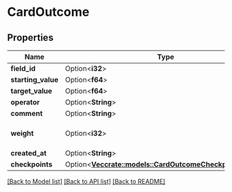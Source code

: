 # CardOutcome

## Properties

Name | Type | Description | Notes
------------ | ------------- | ------------- | -------------
**field_id** | Option<**i32**> |  | [optional]
**starting_value** | Option<**f64**> |  | [optional]
**target_value** | Option<**f64**> |  | [optional]
**operator** | Option<**String**> |  | [optional]
**comment** | Option<**String**> |  | [optional]
**weight** | Option<**i32**> |  | [optional][default to 1]
**created_at** | Option<**String**> |  | [optional]
**checkpoints** | Option<[**Vec<crate::models::CardOutcomeCheckpointWithId>**](CardOutcomeCheckpointWithId.md)> |  | [optional]

[[Back to Model list]](../README.md#documentation-for-models) [[Back to API list]](../README.md#documentation-for-api-endpoints) [[Back to README]](../README.md)


